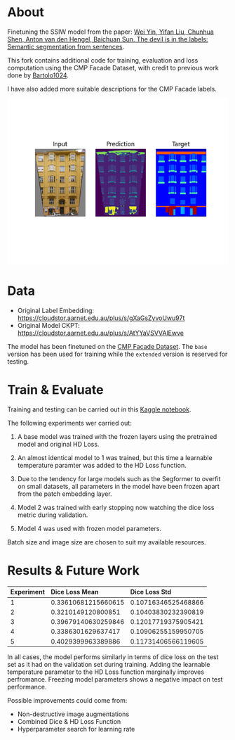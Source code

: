 # About
Finetuning the SSIW model from the paper: [Wei Yin, Yifan Liu, Chunhua Shen, Anton van den Hengel, Baichuan Sun, The devil is in the labels: Semantic segmentation from sentences](https://arxiv.org/abs/2202.02002).

This fork contains additional code for training, evaluation and loss computation using the CMP Facade Dataset, with credit to previous work done by [Bartolo1024](https://github.com/Bartolo1024).

I have also added more suitable descriptions for the CMP Facade labels.

![Visualised Prediction](src/ann_imgs/cmp_x0083_pred_vis.png)

# Data

- Original Label Embedding: https://cloudstor.aarnet.edu.au/plus/s/gXaGsZyvoUwu97t
- Original Model CKPT: https://cloudstor.aarnet.edu.au/plus/s/AtYYaVSVVAlEwve

The model has been finetuned on the [CMP Facade Dataset](https://cmp.felk.cvut.cz/~tylecr1/facade/). The `base` version has been used for training while the `extended` version is reserved for testing.


# Train & Evaluate

Training and testing can be carried out in this [Kaggle notebook](https://www.kaggle.com/jackkboylan/ssiw-finetuning).

The following experiments wer carried out:

1. A base model was trained with the frozen layers using the pretrained model and original HD Loss.

2. An almost identical model to 1 was trained, but this time a learnable temperature paramter was added to the HD Loss function.

3. Due to the tendency for large models such as the Segformer to overfit on small datasets, all parameters in the model have been frozen apart from the patch embedding layer.

4. Model 2 was trained with early stopping now watching the dice loss metric during validation.

5. Model 4 was used with frozen model parameters.

Batch size and image size are chosen to suit my available resources.


# Results & Future Work

| Experiment      | Dice Loss Mean | Dice Loss Std     |
| :---        |    :----   |          :--- |
| 1      | 0.33610681215660615       | 0.10716346525468866   |
| 2   | 0.3210149120800851        | 0.10403830232390819      |
| 3  | 0.39679140630259846      | 0.12017719375905421     |
| 4      | 0.3386301629637417       | 0.10906255159950705   |
| 5  | 0.4029399963389886      | 0.11731406566119605      |


In all cases, the model performs similarly in terms of dice loss on the test set as it had on the validation set during training. Adding the learnable temperature parameter to the HD Loss function marginally improves perfromance. Freezing model parameters shows a negative impact on test performance.

Possible improvements could come from:
- Non-destructive image augmentations
- Combined Dice & HD Loss Function
- Hyperparameter search for learning rate
